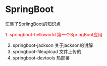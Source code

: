 # SpringBoot
汇集了SpriingBoot的知识点

<font color="red">
1. springboot-helloworld 第一个SpringBoot应用

</font>

2. springboot-jackson 关于jackson的讲解
3. springboot-fileupload 文件上传的
4. springboot-devtools  热部署